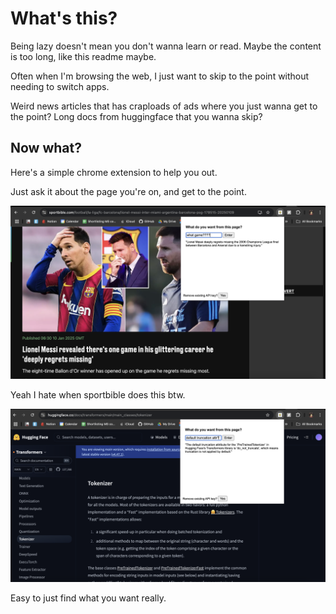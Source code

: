 # What's this?

Being lazy doesn't mean you don't wanna learn or read. Maybe the content is too long, like this readme maybe.

Often when I'm browsing the web, I just want to skip to the point without needing to switch apps.

Weird news articles that has craploads of ads where you just wanna get to the point? Long docs from huggingface that you wanna skip?

## Now what?

Here's a simple chrome extension to help you out.

Just ask it about the page you're on, and get to the point.

![dekhio](sportbible.png)

Yeah I hate when sportbible does this btw.

![dekhio](example.png)

Easy to just find what you want really.
